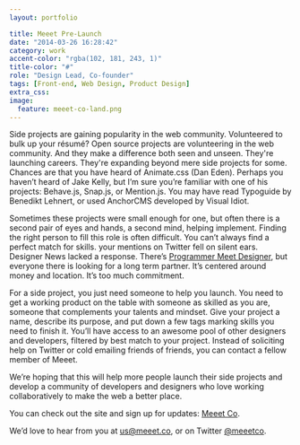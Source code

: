 ```yaml
---
layout: portfolio

title: Meeet Pre-Launch
date: "2014-03-26 16:28:42"
category: work
accent-color: "rgba(102, 181, 243, 1)"
title-color: "#"
role: "Design Lead, Co-founder"
tags: [Front-end, Web Design, Product Design]
extra_css:
image:
  feature: meeet-co-land.png
---
```


Side projects are gaining popularity in the web community. Volunteered to bulk up your résumé? Open source projects are volunteering in the web community. And they make a difference both seen and unseen. They're launching careers. They're expanding beyond mere side projects for some. Chances are that you have heard of Animate.css (Dan Eden). Perhaps you haven’t heard of Jake Kelly, but I’m sure you’re familiar with one of his projects: Behave.js, Snap.js, or Mention.js. You may have read Typoguide by Benedikt Lehnert, or used AnchorCMS developed by Visual Idiot.    

Sometimes these projects were small enough for one, but often there is a second pair of eyes and hands, a second mind, helping implement. Finding the right person to fill this role is often difficult. You can’t always find a perfect match for skills. your mentions on Twitter fell on silent ears. Designer News lacked a response. There’s [Programmer Meet Designer](http://programmermeetdesigner.com/), but everyone there is looking for a long term partner. It’s centered around money and location. It’s too much commitment. 

For a side project, you just need someone to help you launch. You need to get a working product on the table with someone as skilled as you are, someone that complements your talents and mindset. Give your project a name, describe its purpose, and put down a few tags marking skills you need to finish it. You’ll have access to an awesome pool of other designers and developers, filtered by best match to your project. Instead of soliciting help on Twitter or cold emailing friends of friends, you can contact a fellow member of Meeet. 

We’re hoping that this will help more people launch their side projects and develop a community of developers and designers who love working collaboratively to make the web a better place.

You can check out the site and sign up for updates: [Meeet Co](http://meeet.co).

We’d love to hear from you at us@meeet.co, or on Twitter [@meeetco](http://twitter.com/meeetco).
